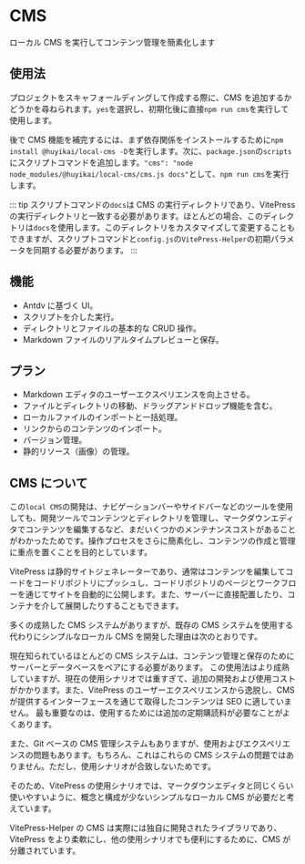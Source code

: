 # CMS

ローカル CMS を実行してコンテンツ管理を簡素化します

## 使用法

プロジェクトをスキャフォールディングして作成する際に、CMS を追加するかどうかを尋ねられます。`yes`を選択し、初期化後に直接`npm run cms`を実行して使用します。

後で CMS 機能を補完するには、まず依存関係をインストールするために`npm install @huyikai/local-cms -D`を実行します。次に、`package.json`の`scripts`にスクリプトコマンドを追加します。`"cms": "node node_modules/@huyikai/local-cms/cms.js docs"`として、`npm run cms`を実行します。

::: tip
スクリプトコマンドの`docs`は CMS の実行ディレクトリであり、VitePress の実行ディレクトリと一致する必要があります。ほとんどの場合、このディレクトリは`docs`を使用します。このディレクトリをカスタマイズして変更することもできますが、スクリプトコマンドと`config.js`の`VitePress-Helper`の初期パラメータを同期する必要があります。
:::

## 機能

- Antdv に基づく UI。
- スクリプトを介した実行。
- ディレクトリとファイルの基本的な CRUD 操作。
- Markdown ファイルのリアルタイムプレビューと保存。

## プラン

- Markdown エディタのユーザーエクスペリエンスを向上させる。
- ファイルとディレクトリの移動、ドラッグアンドドロップ機能を含む。
- ローカルファイルのインポートと一括処理。
- リンクからのコンテンツのインポート。
- バージョン管理。
- 静的リソース（画像）の管理。

## CMS について

この`local CMS`の開発は、ナビゲーションバーやサイドバーなどのツールを使用しても、開発ツールでコンテンツとディレクトリを管理し、マークダウンエディタでコンテンツを編集するなど、まだいくつかのメンテナンスコストがあることがわかったためです。操作プロセスをさらに簡素化し、コンテンツの作成と管理に重点を置くことを目的としています。

VitePress は静的サイトジェネレーターであり、通常はコンテンツを編集してコードをコードリポジトリにプッシュし、コードリポジトリのページとワークフローを通じてサイトを自動的に公開します。また、サーバーに直接配置したり、コンテナを介して展開したりすることもできます。

多くの成熟した CMS システムがありますが、既存の CMS システムを使用する代わりにシンプルなローカル CMS を開発した理由は次のとおりです。

現在知られているほとんどの CMS システムは、コンテンツ管理と保存のためにサーバーとデータベースをペアにする必要があります。
この使用法はより成熟していますが、現在の使用シナリオでは重すぎて、追加の開発および使用コストがかかります。また、VitePress のユーザーエクスペリエンスから逸脱し、CMS が提供するインターフェースを通じて取得したコンテンツは SEO に適していません。
最も重要なのは、使用するためには追加の定期購読料が必要なことがよくあります。

また、Git ベースの CMS 管理システムもありますが、使用およびエクスペリエンスの問題もあります。もちろん、これはこれらの CMS システムの問題ではありません。ただし、使用シナリオが合致しないためです。

そのため、VitePress の使用シナリオでは、マークダウンエディタと同じくらい使いやすいように、概念と構成が少ないシンプルなローカル CMS が必要だと考えています。

VitePress-Helper の CMS は実際には独自に開発されたライブラリであり、VitePress をより柔軟にし、他の使用シナリオでも便利にするために、CMS が分離されています。
